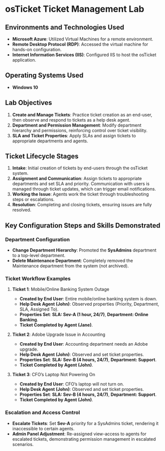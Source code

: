# osTicket Ticket Management Lab

## Environments and Technologies Used
- **Microsoft Azure**: Utilized Virtual Machines for a remote environment.
- **Remote Desktop Protocol (RDP)**: Accessed the virtual machine for hands-on configuration.
- **Internet Information Services (IIS)**: Configured IIS to host the osTicket application.

## Operating Systems Used
- **Windows 10**

## Lab Objectives
1. **Create and Manage Tickets**: Practice ticket creation as an end-user, then observe and respond to tickets as a help desk agent.
2. **Department and Permission Management**: Modify department hierarchy and permissions, reinforcing control over ticket visibility.
3. **SLA and Ticket Properties**: Apply SLAs and assign tickets to appropriate departments and agents.

## Ticket Lifecycle Stages
1. **Intake**: Initial creation of tickets by end-users through the osTicket system.
2. **Assignment and Communication**: Assign tickets to appropriate departments and set SLA and priority. Communication with users is managed through ticket updates, which can trigger email notifications.
3. **Working the Issue**: Agents work the ticket through troubleshooting steps or escalations.
4. **Resolution**: Completing and closing tickets, ensuring issues are fully resolved.

## Key Configuration Steps and Skills Demonstrated

### Department Configuration
- **Change Department Hierarchy**: Promoted the **SysAdmins** department to a top-level department.
- **Delete Maintenance Department**: Completely removed the Maintenance department from the system (not archived).

### Ticket Workflow Examples
1. **Ticket 1**: Mobile/Online Banking System Outage
   - **Created by End User**: Entire mobile/online banking system is down.
   - **Help Desk Agent (John)**: Observed properties (Priority, Department, SLA, Assigned To).
   - **Properties Set**: **SLA: Sev-A (1 hour, 24/7)**, **Department: Online Banking**.
   - **Ticket Completed by Agent (Jane)**.

2. **Ticket 2**: Adobe Upgrade Issue in Accounting
   - **Created by End User**: Accounting department needs an Adobe upgrade.
   - **Help Desk Agent (John)**: Observed and set ticket properties.
   - **Properties Set**: **SLA: Sev-B (4 hours, 24/7)**, **Department: Support**.
   - **Ticket Completed by Agent (John)**.

3. **Ticket 3**: CFO’s Laptop Not Powering On
   - **Created by End User**: CFO’s laptop will not turn on.
   - **Help Desk Agent (John)**: Observed and set ticket properties.
   - **Properties Set**: **SLA: Sev-B (4 hours, 24/7)**, **Department: Support**.
   - **Ticket Completed by Agent (John)**.

### Escalation and Access Control
- **Escalate Tickets**: Set **Sev-A** priority for a SysAdmins ticket, rendering it inaccessible to certain agents.
- **Admin Panel Adjustment**: Re-assigned view-access to agents for escalated tickets, demonstrating permission management in escalated scenarios.

